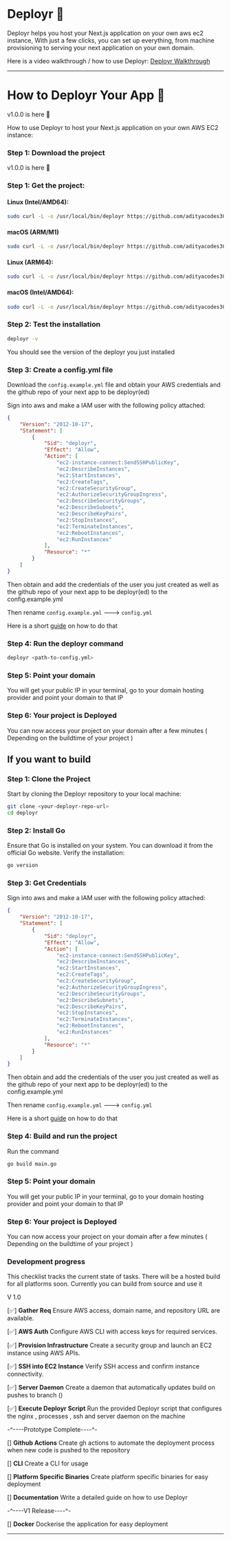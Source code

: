 # Deployr 💾

Deployr helps you host your Next.js application on your own aws ec2 instance, With just a few clicks, you can set up everything, from machine provisioning to serving your next application on your own domain.

Here is a video walkthrough / how to use Deployr: [Deployr Walkthrough](https://www.loom.com/share/8c7ca17efc78416d8bec92d46bc482ae?sid=10439ae0-bdd7-4ce3-ae1e-85ea4ef9da86)

---

# How to Deployr Your App 🚀

v1.0.0 is here 🎉

How to use Deployr to host your Next.js application on your own AWS EC2 instance:

### Step 1: Download the project

v1.0.0 is here 🎉


### Step 1: Get the project:

#### Linux (Intel/AMD64):
```bash
sudo curl -L -o /usr/local/bin/deployr https://github.com/adityacodes30/deployr/releases/download/v1.0.0/deployr-linux-amd64 && sudo chmod +x /usr/local/bin/deployr
```

#### macOS (ARM/M1)
```bash
sudo curl -L -o /usr/local/bin/deployr https://github.com/adityacodes30/deployr/releases/download/v1.0.0/deployr-macos-arm64 && sudo chmod +x /usr/local/bin/deployr
```

#### Linux (ARM64):
```bash
sudo curl -L -o /usr/local/bin/deployr https://github.com/adityacodes30/deployr/releases/download/v1.0.0/deployr-linux-arm64 && sudo chmod +x /usr/local/bin/deployr
```

#### macOS (Intel/AMD64):
```bash
sudo curl -L -o /usr/local/bin/deployr https://github.com/adityacodes30/deployr/releases/download/v1.0.0/deployr-macos-amd64 && sudo chmod +x /usr/local/bin/deployr
```

### Step 2: Test the installation 

```bash
deployr -v
```

You should see the version of the deployr you just installed

### Step 3: Create a config.yml file 

Download the `config.example.yml` file and obtain your AWS credentials and the github repo of your next app to be deployr(ed) 

Sign into aws and make a IAM user with the following policy attached: 

```json 
{
	"Version": "2012-10-17",
	"Statement": [
		{
			"Sid": "deployr",
			"Effect": "Allow",
			"Action": [
				"ec2-instance-connect:SendSSHPublicKey",
				"ec2:DescribeInstances",
				"ec2:StartInstances",
				"ec2:CreateTags",
				"ec2:CreateSecurityGroup",
				"ec2:AuthorizeSecurityGroupIngress",
				"ec2:DescribeSecurityGroups",
				"ec2:DescribeSubnets",
				"ec2:DescribeKeyPairs",
				"ec2:StopInstances",
				"ec2:TerminateInstances",
				"ec2:RebootInstances",
				"ec2:RunInstances"
			],
			"Resource": "*"
		}
	]
}
```

Then obtain and add the credentials of the user you just created as well as the github repo of your next app to be deployr(ed) to the config.example.yml 

Then rename `config.example.yml` ---> `config.yml`

Here is a short [guide](https://www.loom.com/share/cf21a3c2212b45f887e46d73544dabd6?sid=00f3bd28-689c-4480-931d-bd5c4cca247b) on how to do that 

### Step 4: Run the deployr command 

```bash
deployr <path-to-config.yml>
```

### Step 5: Point your domain 

You will get your public IP in your terminal, go to your domain hosting provider and point your domain to that IP 

### Step 6: Your project is Deployed 

You can now access your project on your domain after a few minutes ( Depending on the buildtime of your project )

## If you want to build 

### Step 1: Clone the Project  
Start by cloning the Deployr repository to your local machine:

```bash
git clone <your-deployr-repo-url>
cd deployr
```

### Step 2: Install Go

Ensure that Go is installed on your system. You can download it from the official Go website. Verify the installation:

```bash
go version
```

### Step 3: Get Credentials

Sign into aws and make a IAM user with the following policy attached: 

```json 
{
	"Version": "2012-10-17",
	"Statement": [
		{
			"Sid": "deployr",
			"Effect": "Allow",
			"Action": [
				"ec2-instance-connect:SendSSHPublicKey",
				"ec2:DescribeInstances",
				"ec2:StartInstances",
				"ec2:CreateTags",
				"ec2:CreateSecurityGroup",
				"ec2:AuthorizeSecurityGroupIngress",
				"ec2:DescribeSecurityGroups",
				"ec2:DescribeSubnets",
				"ec2:DescribeKeyPairs",
				"ec2:StopInstances",
				"ec2:TerminateInstances",
				"ec2:RebootInstances",
				"ec2:RunInstances"
			],
			"Resource": "*"
		}
	]
}
```

Then obtain and add the credentials of the user you just created as well as the github repo of your next app to be deployr(ed) to the config.example.yml 

Then rename `config.example.yml` ---> `config.yml`

Here is a short [guide](https://www.loom.com/share/cf21a3c2212b45f887e46d73544dabd6?sid=00f3bd28-689c-4480-931d-bd5c4cca247b) on how to do that 


### Step 4: Build and run the project 

Run the command

```bash
go build main.go 
```

### Step 5: Point your domain 

You will get your public IP in your terminal, go to your domain hosting provider and point your domain to that IP 

### Step 6: Your project is Deployed 

You can now access your project on your domain after a few minutes ( Depending on the buildtime of your project )


### Development progress

This checklist tracks the current state of tasks. There will be a hosted build for all platforms soon. Currently you can build from source and use it 

V 1.0

[✅] **Gather Req**  Ensure AWS access, domain name, and repository URL are available.  

[✅] **AWS Auth** Configure AWS CLI with access keys for required services.  

[✅] **Provision Infrastructure** Create a security group and launch an EC2 instance using AWS APIs.  

[✅] **SSH into EC2 Instance** Verify SSH access and confirm instance connectivity.  

[✅] **Server Daemon** Create a daemon that automatically updates build on pushes to branch ()

[✅] **Execute Deployr Script** Run the provided Deployr script that configures the nginx , processes , ssh and server daemon on the machine

-^----Prototype Complete----^-

[] **Github Actions** Create gh actions to automate the deployment process when new code is pushed to the repository

[] **CLI** Create a CLI for usage

[] **Platform Specific Binaries** Create platform specific binaries for easy deployment

[] **Documentation** Write a detailed guide on how to use Deployr

-^----V1 Release----^-

[] **Docker** Dockerise the application for easy deployment
  
---

